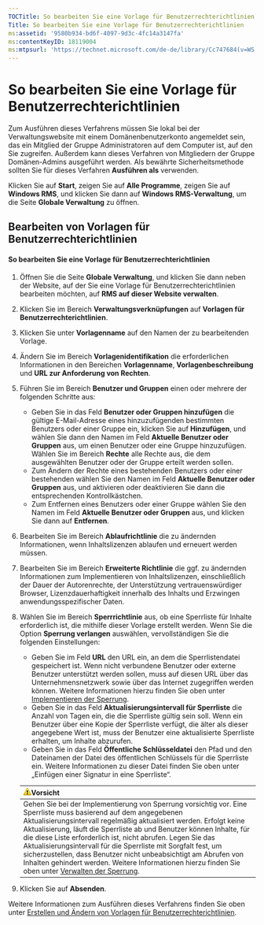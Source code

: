 ```yaml
---
TOCTitle: So bearbeiten Sie eine Vorlage für Benutzerrechterichtlinien
Title: So bearbeiten Sie eine Vorlage für Benutzerrechterichtlinien
ms:assetid: '9580b934-bd6f-4097-9d3c-4fc14a3147fa'
ms:contentKeyID: 18119004
ms:mtpsurl: 'https://technet.microsoft.com/de-de/library/Cc747684(v=WS.10)'
---
```


So bearbeiten Sie eine Vorlage für Benutzerrechterichtlinien
============================================================

Zum Ausführen dieses Verfahrens müssen Sie lokal bei der Verwaltungswebsite mit einem Domänenbenutzerkonto angemeldet sein, das ein Mitglied der Gruppe Administratoren auf dem Computer ist, auf den Sie zugreifen. Außerdem kann dieses Verfahren von Mitgliedern der Gruppe Domänen-Admins ausgeführt werden. Als bewährte Sicherheitsmethode sollten Sie für dieses Verfahren **Ausführen als** verwenden.

Klicken Sie auf **Start**, zeigen Sie auf **Alle Programme**, zeigen Sie auf **Windows RMS**, und klicken Sie dann auf **Windows RMS-Verwaltung**, um die Seite **Globale Verwaltung** zu öffnen.

Bearbeiten von Vorlagen für Benutzerrechterichtlinien
-----------------------------------------------------

#### So bearbeiten Sie eine Vorlage für Benutzerrechterichtlinien

1.  Öffnen Sie die Seite **Globale Verwaltung**, und klicken Sie dann neben der Website, auf der Sie eine Vorlage für Benutzerrechterichtlinien bearbeiten möchten, auf **RMS auf dieser Website verwalten**.

2.  Klicken Sie im Bereich **Verwaltungsverknüpfungen** auf **Vorlagen für Benutzerrechterichtlinien**.

3.  Klicken Sie unter **Vorlagenname** auf den Namen der zu bearbeitenden Vorlage.

4.  Ändern Sie im Bereich **Vorlagenidentifikation** die erforderlichen Informationen in den Bereichen **Vorlagenname**, **Vorlagenbeschreibung** und **URL zur Anforderung von Rechten**.

5.  Führen Sie im Bereich **Benutzer und Gruppen** einen oder mehrere der folgenden Schritte aus:

    -   Geben Sie in das Feld **Benutzer oder Gruppen hinzufügen** die gültige E-Mail-Adresse eines hinzuzufügenden bestimmten Benutzers oder einer Gruppe ein, klicken Sie auf **Hinzufügen**, und wählen Sie dann den Namen im Feld **Aktuelle Benutzer oder Gruppen** aus, um einen Benutzer oder eine Gruppe hinzuzufügen. Wählen Sie im Bereich **Rechte** alle Rechte aus, die dem ausgewählten Benutzer oder der Gruppe erteilt werden sollen.
    -   Zum Ändern der Rechte eines bestehenden Benutzers oder einer bestehenden wählen Sie den Namen im Feld **Aktuelle Benutzer oder Gruppen** aus, und aktivieren oder deaktivieren Sie dann die entsprechenden Kontrollkästchen.
    -   Zum Entfernen eines Benutzers oder einer Gruppe wählen Sie den Namen im Feld **Aktuelle Benutzer oder Gruppen** aus, und klicken Sie dann auf **Entfernen**.

6.  Bearbeiten Sie im Bereich **Ablaufrichtlinie** die zu ändernden Informationen, wenn Inhaltslizenzen ablaufen und erneuert werden müssen.

7.  Bearbeiten Sie im Bereich **Erweiterte Richtlinie** die ggf. zu ändernden Informationen zum Implementieren von Inhaltslizenzen, einschließlich der Dauer der Autorenrechte, der Unterstützung vertrauenswürdiger Browser, Lizenzdauerhaftigkeit innerhalb des Inhalts und Erzwingen anwendungsspezifischer Daten.

8.  Wählen Sie im Bereich **Sperrrichtlinie** aus, ob eine Sperrliste für Inhalte erforderlich ist, die mithilfe dieser Vorlage erstellt werden. Wenn Sie die Option **Sperrung verlangen** auswählen, vervollständigen Sie die folgenden Einstellungen:

    -   Geben Sie im Feld **URL** den URL ein, an dem die Sperrlistendatei gespeichert ist. Wenn nicht verbundene Benutzer oder externe Benutzer unterstützt werden sollen, muss auf diesen URL über das Unternehmensnetzwerk sowie über das Internet zugegriffen werden können. Weitere Informationen hierzu finden Sie oben unter [Implementieren der Sperrung](https://technet.microsoft.com/4735f060-7197-4ae2-830a-f91bcc4de30a).
    -   Geben Sie in das Feld **Aktualisierungsintervall für Sperrliste** die Anzahl von Tagen ein, die die Sperrliste gültig sein soll. Wenn ein Benutzer über eine Kopie der Sperrliste verfügt, die älter als dieser angegebene Wert ist, muss der Benutzer eine aktualisierte Sperrliste erhalten, um Inhalte abzurufen.
    -   Geben Sie in das Feld **Öffentliche Schlüsseldatei** den Pfad und den Dateinamen der Datei des öffentlichen Schlüssels für die Sperrliste ein. Weitere Informationen zu dieser Datei finden Sie oben unter „Einfügen einer Signatur in eine Sperrliste“.

    | ![](images/Cc747684.Caution(WS.10).gif)Vorsicht                                                                                                                                                                                                                                                                                                                                                                                                                                                                                                                                                                      |
    |---------------------------------------------------------------------------------------------------------------------------------------------------------------------------------------------------------------------------------------------------------------------------------------------------------------------------------------------------------------------------------------------------------------------------------------------------------------------------------------------------------------------------------------------------------------------------------------------------------------------------------------------------|
    | Gehen Sie bei der Implementierung von Sperrung vorsichtig vor. Eine Sperrliste muss basierend auf dem angegebenen Aktualisierungsintervall regelmäßig aktualisiert werden. Erfolgt keine Aktualisierung, läuft die Sperrliste ab und Benutzer können Inhalte, für die diese Liste erforderlich ist, nicht abrufen. Legen Sie das Aktualisierungsintervall für die Sperrliste mit Sorgfalt fest, um sicherzustellen, dass Benutzer nicht unbeabsichtigt am Abrufen von Inhalten gehindert werden. Weitere Informationen hierzu finden Sie oben unter [Verwalten der Sperrung](https://technet.microsoft.com/df732a7d-1fb0-4845-87ca-fab4bc5f98a0). |

9.  Klicken Sie auf **Absenden**.

Weitere Informationen zum Ausführen dieses Verfahrens finden Sie oben unter [Erstellen und Ändern von Vorlagen für Benutzerrechterichtlinien](https://technet.microsoft.com/6014176f-ef71-4d29-b3e3-da129c18563d).